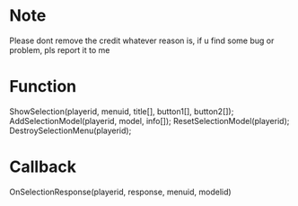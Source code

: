 # Note
Please dont remove the credit whatever reason is,
if u find some bug or problem, pls report it to me

# Function
ShowSelection(playerid, menuid, title[], button1[], button2[]);
AddSelectionModel(playerid, model, info[]);
ResetSelectionModel(playerid);
DestroySelectionMenu(playerid);

# Callback
OnSelectionResponse(playerid, response, menuid, modelid) 
